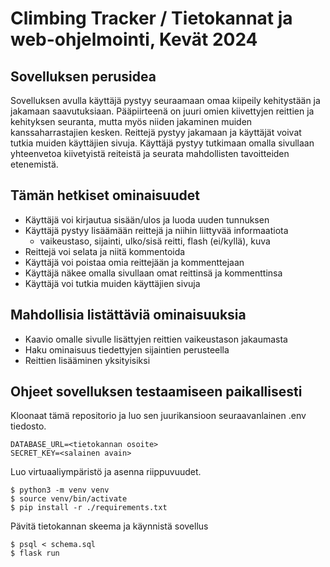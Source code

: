 # Climbing Tracker / Tietokannat ja web-ohjelmointi, Kevät 2024

## Sovelluksen perusidea
Sovelluksen avulla käyttäjä pystyy seuraamaan omaa kiipeily kehitystään ja jakamaan saavutuksiaan. 
Pääpiirteenä on juuri omien kiivettyjen reittien ja kehityksen seuranta, mutta myös niiden jakaminen muiden kanssaharrastajien kesken.
Reittejä pystyy jakamaan ja käyttäjät voivat tutkia muiden käyttäjien sivuja. Käyttäjä pystyy tutkimaan omalla sivullaan
yhteenvetoa kiivetyistä reiteistä ja seurata mahdollisten tavoitteiden etenemistä.

## Tämän hetkiset ominaisuudet
   - Käyttäjä voi kirjautua sisään/ulos ja luoda uuden tunnuksen
   - Käyttäjä pystyy lisäämään reittejä ja niihin liittyvää informaatiota
      - vaikeustaso, sijainti, ulko/sisä reitti, flash (ei/kyllä), kuva
   - Reittejä voi selata ja niitä kommentoida
   - Käyttäjä voi poistaa omia reittejään ja kommenttejaan
   - Käyttäjä näkee omalla sivullaan omat reittinsä ja kommenttinsa
   - Käyttäjä voi tutkia muiden käyttäjien sivuja

## Mahdollisia listättäviä ominaisuuksia
   - Kaavio omalle sivulle lisättyjen reittien vaikeustason jakaumasta
   - Haku ominaisuus tiedettyjen sijaintien perusteella
   - Reittien lisääminen yksityisiksi

## Ohjeet sovelluksen testaamiseen paikallisesti
Kloonaat tämä repositorio ja luo sen juurikansioon seuraavanlainen .env tiedosto.

```
DATABASE_URL=<tietokannan osoite>
SECRET_KEY=<salainen avain>
```
Luo virtuaaliympäristö ja asenna riippuvuudet.

```
$ python3 -m venv venv
$ source venv/bin/activate
$ pip install -r ./requirements.txt
```
Pävitä tietokannan skeema ja käynnistä sovellus
```
$ psql < schema.sql
$ flask run
```
